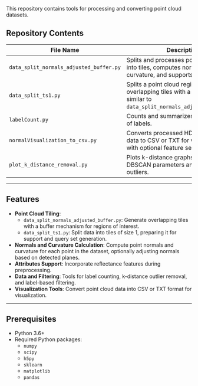This repository contains tools for processing and converting point cloud datasets.

## Repository Contents

| File Name                              | Description                                                                 |
|---------------------------------------|-----------------------------------------------------------------------------|
| `data_split_normals_adjusted_buffer.py` | Splits and processes point cloud data into tiles, computes normals and curvature, and supports reflectance.   |
| `data_split_ts1.py`                   | Splits a point cloud region into overlapping tiles with a tile size of 1, similar to `data_split_normals_adjusted_buffer.py`. |
| `labelCount.py`                       | Counts and summarizes the distribution of labels.       |
| `normalVisualization_to_csv.py`       | Converts processed HDF5 point cloud data to CSV or TXT for visualization, with optional feature selection.      |
| `plot_k_distance_removal.py`          | Plots k-distance graphs to determine DBSCAN parameters and remove outliers. |

---

## Features

- **Point Cloud Tiling**:
  - `data_split_normals_adjusted_buffer.py`: Generate overlapping tiles with a buffer mechanism for regions of interest.
  - `data_split_ts1.py`: Split data into tiles of size 1, preparing it for support and query set generation.
- **Normals and Curvature Calculation**: Compute point normals and curvature for each point in the dataset, optionally adjusting normals based on detected planes.
- **Attributes Support**: Incorporate reflectance features during preprocessing.
- **Data and Filtering**: Tools for label counting, k-distance outlier removal, and label-based filtering.
- **Visualization Tools**: Convert point cloud data into CSV or TXT format for visualization.

---

## Prerequisites

- Python 3.6+
- Required Python packages:
  - `numpy`
  - `scipy`
  - `h5py`
  - `sklearn`
  - `matplotlib`
  - `pandas`

